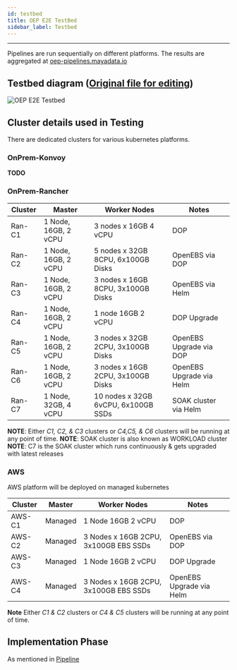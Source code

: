 ```yaml
---
id: testbed
title: OEP E2E TestBed
sidebar_label: Testbed
---
```

------


Pipelines are run sequentially on different platforms. The results are aggregated at <a href="https://oep-pipelines.mayadata.io/" target="_blank">oep-pipelines.mayadata.io</a>


## Testbed diagram ([Original file for editing](https://docs.google.com/drawings/d/1zVjph5xAyXNuQm81wv43NaH-WSaH1hIiqyNYot2oTOQ/edit?usp=sharing))

![OEP E2E Testbed](https://docs.google.com/drawings/d/e/2PACX-1vSNvpvyPnyvHFTwJXT1E_M-KMydF3z5t3um_lCDSAEfbavDBFVkYFZVvu5G90yq7oZCZI0Jv_8kEMj_/pub?w=960&h=720)

## Cluster details used in Testing

There are dedicated clusters for various kubernetes platforms. 

### OnPrem-Konvoy

**TODO**

### OnPrem-Rancher

| Cluster| Master               | Worker Nodes                       | Notes                   |
| -------| -------------------  | -------------------------          | ----------------------  |
| Ran-C1 | 1 Node, 16GB, 2 vCPU | 3 nodes x 16GB 4 vCPU              | DOP                     |
| Ran-C2 | 1 Node, 16GB, 2 vCPU | 5 nodes x 32GB 8CPU, 6x100GB Disks | OpenEBS via DOP         |
| Ran-C3 | 1 Node, 16GB, 2 vCPU | 3 nodes x 16GB 8CPU, 3x100GB Disks | OpenEBS via Helm        |
| Ran-C4 | 1 Node, 16GB, 2 vCPU | 1 node 16GB 2 vCPU                 | DOP Upgrade             |
| Ran-C5 | 1 Node, 16GB, 2 vCPU | 3 nodes x 32GB 2CPU, 3x100GB Disks | OpenEBS Upgrade via DOP |
| Ran-C6 | 1 Node, 16GB, 2 vCPU | 3 nodes x 16GB 2CPU, 3x100GB Disks | OpenEBS Upgrade via Helm|
| Ran-C7 | 1 Node, 32GB, 4 vCPU | 10 nodes x 32GB 6vCPU, 6x100GB SSDs| SOAK cluster via Helm   |

**NOTE**: Either _C1, C2, & C3_ clusters  or _C4,C5, & C6_ clusters will be running at any point of time. 
**NOTE**: SOAK cluster is also known as WORKLOAD cluster
**NOTE**: C7 is the SOAK cluster which runs continuously & gets upgraded with latest releases

### AWS

AWS platform will be deployed on managed kubernetes

| Cluster| Master  | Worker Nodes                                  | Notes                    |
| ------ | ------- | --------------------------------------------- | --------------------     |
| AWS-C1 | Managed | 1 Node 16GB 2 vCPU                            | DOP                      |
| AWS-C2 | Managed | 3 Nodes x 16GB 2CPU, 3x100GB EBS SSDs         | OpenEBS via DOP          |
| AWS-C3 | Managed | 1 Node 16GB 2 vCPU                            | DOP Upgrade              |
| AWS-C4 | Managed | 3 Nodes x 16GB 2CPU, 3x100GB EBS SSDs         | OpenEBS Upgrade via Helm |

**Note** Either _C1 & C2_ clusters  or _C4 & C5_ clusters will be running at any point of time. 

## Implementation Phase

As mentioned in [Pipeline](/docs/gitlabstages#implementation-phase)

